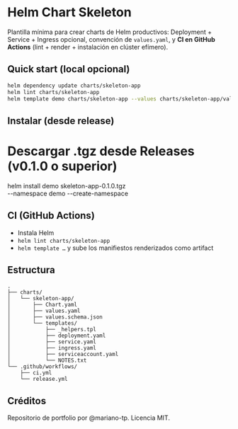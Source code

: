 # Helm Chart Skeleton

Plantilla mínima para crear charts de Helm productivos: Deployment + Service + Ingress opcional, convención de `values.yaml`, y **CI en GitHub Actions** (lint + render + instalación en clúster efímero).

## Quick start (local opcional)
```bash
helm dependency update charts/skeleton-app
helm lint charts/skeleton-app
helm template demo charts/skeleton-app --values charts/skeleton-app/values.yaml
```

## Instalar (desde release)

# Descargar .tgz desde Releases (v0.1.0 o superior)
helm install demo skeleton-app-0.1.0.tgz \
  --namespace demo --create-namespace


## CI (GitHub Actions)
- Instala Helm
- `helm lint charts/skeleton-app`
- `helm template …` y sube los manifiestos renderizados como artifact

## Estructura
```
.
├── charts/
│   └── skeleton-app/
│       ├── Chart.yaml
│       ├── values.yaml
│       ├── values.schema.json
│       └── templates/
│           ├── _helpers.tpl
│           ├── deployment.yaml
│           ├── service.yaml
│           ├── ingress.yaml
│           ├── serviceaccount.yaml
│           └── NOTES.txt
└── .github/workflows/
    ├── ci.yml
    └── release.yml
```

## Créditos
Repositorio de portfolio por @mariano-tp. Licencia MIT.
